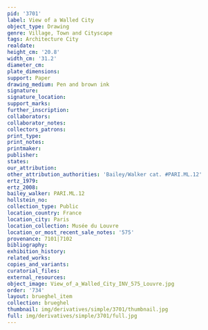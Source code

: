 ```yaml
---
pid: '3701'
label: View of a Walled City
object_type: Drawing
genre: Village, Town and Cityscape
tags: Architecture City
realdate: 
height_cm: '20.8'
width_cm: '31.2'
diameter_cm: 
plate_dimensions: 
support: Paper
drawing_medium: Pen and brown ink
signature: 
signature_location: 
support_marks: 
further_inscription: 
collaborators: 
collaborator_notes: 
collectors_patrons: 
print_type: 
print_notes: 
printmaker: 
publisher: 
states: 
our_attribution: 
other_attribution_authorities: 'Bailey/Walker cat. #PARI.ML.12'
ertz_1979: 
ertz_2008: 
bailey_walker: PARI.ML.12
hollstein_no: 
collection_type: Public
location_country: France
location_city: Paris
location_collection: Musée du Louvre
location_or_most_recent_sale_notes: '575'
provenance: 7101|7102
bibliography: 
exhibition_history: 
related_works: 
copies_and_variants: 
curatorial_files: 
external_resources: 
object_image: View_of_a_Walled_City_INV_575_Louvre.jpg
order: '734'
layout: brueghel_item
collection: brueghel
thumbnail: img/derivatives/simple/3701/thumbnail.jpg
full: img/derivatives/simple/3701/full.jpg
---
```

